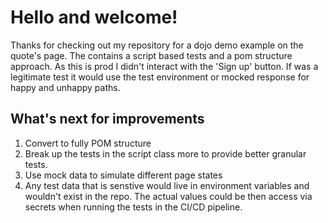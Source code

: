 # Hello and welcome!

Thanks for checking out my repository for a dojo demo example on the quote's page. The contains a script based tests and a pom structure approach. 
As this is prod I didn't interact with the 'Sign up' button. If was a legitimate test it would use the test environment or mocked response for happy and unhappy paths.  

## What's next for improvements
1. Convert to fully POM structure 
2. Break up the tests in the script class more to provide better granular tests.
3. Use mock data to simulate different page states 
4. Any test data that is senstive would live in environment variables and wouldn't exist in the repo. The actual values could be then access via secrets when running the tests in the CI/CD pipeline. 
